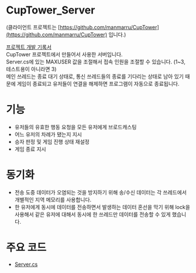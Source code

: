 # CupTower_Server
(클라이언트 프로젝트는 [https://github.com/manmarru/CupTower](https://github.com/manmarru/CupTower) 입니다.)  

[프로젝트 개발 기록서](https://drive.google.com/file/d/1L8gsk_rO1SqeiQrtgzJS18Z3tA8TThwx/view?usp=drive_link)  
CupTower 프로젝트에서 만들어서 사용한 서버입니다.  
Server.cs에 있는 MAXUSER 값을 조절해서 접속 인원을 조절할 수 있습니다. (1~3, 테스트용이 아니라면 3)  
메인 쓰레드는 종료 대기 상태로, 통신 쓰레드들의 종료를 기다리는 상태로 남아 있기 때문에 게임이 종료되고 유저들이 연결을 해제하면 프로그램이 자동으로 종료됩니다.  

# 기능
- 유저들의 유효한 행동 요청을 모든 유저에게 브로드캐스팅  
- 어느 유저의 차례가 됐는지 지시  
- 승자 판정 및 게임 진행 상태 재설정  
- 게임 종료 지시  

# 동기화
- 전송 도중 데이터가 오염되는 것을 방지하기 위해 송/수신 데이터는 각 쓰레드에서 개별적인 지역 메모리를 사용합니다.  
- 한 유저에게 동시에 데이터를 전송하면서 발생하는 데이터 혼선을 막기 위해 lock을 사용해서 같은 유저에 대해서 동시에 한 쓰레드만 데이터를 전송할 수 있게 했습니다.  

# 주요 코드
- [Server.cs](https://github.com/manmarru/CupTower_Server/blob/main/CupTower_Server/Server%3B.cs)
